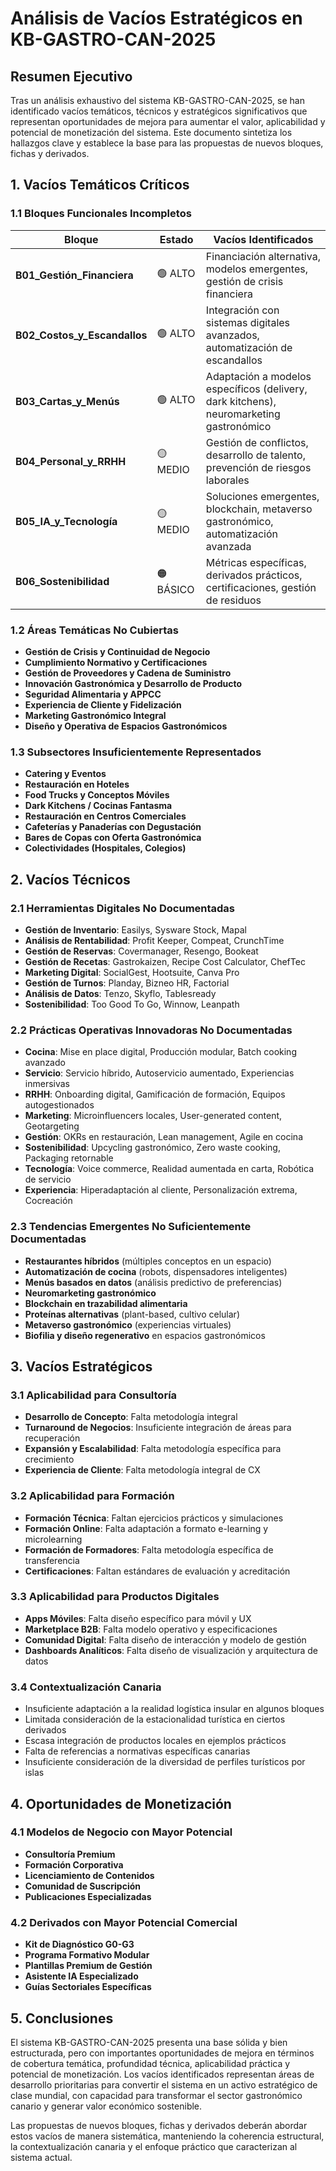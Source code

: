 # Análisis de Vacíos Estratégicos en KB-GASTRO-CAN-2025

## Resumen Ejecutivo

Tras un análisis exhaustivo del sistema KB-GASTRO-CAN-2025, se han identificado vacíos temáticos, técnicos y estratégicos significativos que representan oportunidades de mejora para aumentar el valor, aplicabilidad y potencial de monetización del sistema. Este documento sintetiza los hallazgos clave y establece la base para las propuestas de nuevos bloques, fichas y derivados.

## 1. Vacíos Temáticos Críticos

### 1.1 Bloques Funcionales Incompletos

| Bloque | Estado | Vacíos Identificados |
|--------|--------|----------------------|
| **B01_Gestión_Financiera** | 🟢 ALTO | Financiación alternativa, modelos emergentes, gestión de crisis financiera |
| **B02_Costos_y_Escandallos** | 🟢 ALTO | Integración con sistemas digitales avanzados, automatización de escandallos |
| **B03_Cartas_y_Menús** | 🟢 ALTO | Adaptación a modelos específicos (delivery, dark kitchens), neuromarketing gastronómico |
| **B04_Personal_y_RRHH** | 🟡 MEDIO | Gestión de conflictos, desarrollo de talento, prevención de riesgos laborales |
| **B05_IA_y_Tecnología** | 🟡 MEDIO | Soluciones emergentes, blockchain, metaverso gastronómico, automatización avanzada |
| **B06_Sostenibilidad** | 🟠 BÁSICO | Métricas específicas, derivados prácticos, certificaciones, gestión de residuos |

### 1.2 Áreas Temáticas No Cubiertas

- **Gestión de Crisis y Continuidad de Negocio**
- **Cumplimiento Normativo y Certificaciones**
- **Gestión de Proveedores y Cadena de Suministro**
- **Innovación Gastronómica y Desarrollo de Producto**
- **Seguridad Alimentaria y APPCC**
- **Experiencia de Cliente y Fidelización**
- **Marketing Gastronómico Integral**
- **Diseño y Operativa de Espacios Gastronómicos**

### 1.3 Subsectores Insuficientemente Representados

- **Catering y Eventos**
- **Restauración en Hoteles**
- **Food Trucks y Conceptos Móviles**
- **Dark Kitchens / Cocinas Fantasma**
- **Restauración en Centros Comerciales**
- **Cafeterías y Panaderías con Degustación**
- **Bares de Copas con Oferta Gastronómica**
- **Colectividades (Hospitales, Colegios)**

## 2. Vacíos Técnicos

### 2.1 Herramientas Digitales No Documentadas

- **Gestión de Inventario**: Easilys, Sysware Stock, Mapal
- **Análisis de Rentabilidad**: Profit Keeper, Compeat, CrunchTime
- **Gestión de Reservas**: Covermanager, Resengo, Bookeat
- **Gestión de Recetas**: Gastrokaizen, Recipe Cost Calculator, ChefTec
- **Marketing Digital**: SocialGest, Hootsuite, Canva Pro
- **Gestión de Turnos**: Planday, Bizneo HR, Factorial
- **Análisis de Datos**: Tenzo, Skyflo, Tablesready
- **Sostenibilidad**: Too Good To Go, Winnow, Leanpath

### 2.2 Prácticas Operativas Innovadoras No Documentadas

- **Cocina**: Mise en place digital, Producción modular, Batch cooking avanzado
- **Servicio**: Servicio híbrido, Autoservicio aumentado, Experiencias inmersivas
- **RRHH**: Onboarding digital, Gamificación de formación, Equipos autogestionados
- **Marketing**: Microinfluencers locales, User-generated content, Geotargeting
- **Gestión**: OKRs en restauración, Lean management, Agile en cocina
- **Sostenibilidad**: Upcycling gastronómico, Zero waste cooking, Packaging retornable
- **Tecnología**: Voice commerce, Realidad aumentada en carta, Robótica de servicio
- **Experiencia**: Hiperadaptación al cliente, Personalización extrema, Cocreación

### 2.3 Tendencias Emergentes No Suficientemente Documentadas

- **Restaurantes híbridos** (múltiples conceptos en un espacio)
- **Automatización de cocina** (robots, dispensadores inteligentes)
- **Menús basados en datos** (análisis predictivo de preferencias)
- **Neuromarketing gastronómico**
- **Blockchain en trazabilidad alimentaria**
- **Proteínas alternativas** (plant-based, cultivo celular)
- **Metaverso gastronómico** (experiencias virtuales)
- **Biofilia y diseño regenerativo** en espacios gastronómicos

## 3. Vacíos Estratégicos

### 3.1 Aplicabilidad para Consultoría

- **Desarrollo de Concepto**: Falta metodología integral
- **Turnaround de Negocios**: Insuficiente integración de áreas para recuperación
- **Expansión y Escalabilidad**: Falta metodología específica para crecimiento
- **Experiencia de Cliente**: Falta metodología integral de CX

### 3.2 Aplicabilidad para Formación

- **Formación Técnica**: Faltan ejercicios prácticos y simulaciones
- **Formación Online**: Falta adaptación a formato e-learning y microlearning
- **Formación de Formadores**: Falta metodología específica de transferencia
- **Certificaciones**: Faltan estándares de evaluación y acreditación

### 3.3 Aplicabilidad para Productos Digitales

- **Apps Móviles**: Falta diseño específico para móvil y UX
- **Marketplace B2B**: Falta modelo operativo y especificaciones
- **Comunidad Digital**: Falta diseño de interacción y modelo de gestión
- **Dashboards Analíticos**: Falta diseño de visualización y arquitectura de datos

### 3.4 Contextualización Canaria

- Insuficiente adaptación a la realidad logística insular en algunos bloques
- Limitada consideración de la estacionalidad turística en ciertos derivados
- Escasa integración de productos locales en ejemplos prácticos
- Falta de referencias a normativas específicas canarias
- Insuficiente consideración de la diversidad de perfiles turísticos por islas

## 4. Oportunidades de Monetización

### 4.1 Modelos de Negocio con Mayor Potencial

- **Consultoría Premium**
- **Formación Corporativa**
- **Licenciamiento de Contenidos**
- **Comunidad de Suscripción**
- **Publicaciones Especializadas**

### 4.2 Derivados con Mayor Potencial Comercial

- **Kit de Diagnóstico G0-G3**
- **Programa Formativo Modular**
- **Plantillas Premium de Gestión**
- **Asistente IA Especializado**
- **Guías Sectoriales Específicas**

## 5. Conclusiones

El sistema KB-GASTRO-CAN-2025 presenta una base sólida y bien estructurada, pero con importantes oportunidades de mejora en términos de cobertura temática, profundidad técnica, aplicabilidad práctica y potencial de monetización. Los vacíos identificados representan áreas de desarrollo prioritarias para convertir el sistema en un activo estratégico de clase mundial, con capacidad para transformar el sector gastronómico canario y generar valor económico sostenible.

Las propuestas de nuevos bloques, fichas y derivados deberán abordar estos vacíos de manera sistemática, manteniendo la coherencia estructural, la contextualización canaria y el enfoque práctico que caracterizan al sistema actual.
